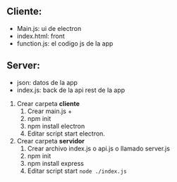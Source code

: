 ## Cliente:
- Main.js: ui de electron
- index.html: front
- function.js: el codigo js de la app

## Server:
- json: datos de la app
- index.js: back de la api rest de la app 


1. Crear carpeta **cliente**
	1. Crear main.js + 
	2. npm init
	3. npm install electron
	4. Editar script start electron.
3. Crear carpeta **servidor**
	1. Crear archivo index.js o api.js o llamado server.js
	2. npm init
	3. npm install express
	4. Editar script start `node ./index.js`



